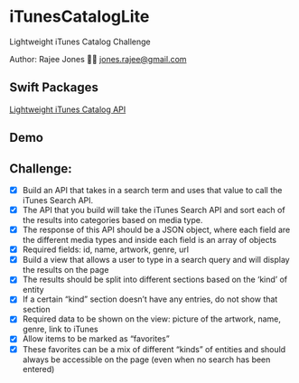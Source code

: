 # iTunesCatalogLite
Lightweight iTunes Catalog Challenge

Author: Rajee Jones 👋🏾
jones.rajee@gmail.com

## Swift Packages
[Lightweight iTunes Catalog API](https://github.com/rajeejones/iTunesCatalogLite-API)

## Demo


## Challenge:
- [x] Build an API that takes in a search term and uses that value to call the iTunes Search API.
- [x] The API that you build will take the iTunes Search API and sort each of the results into categories based on media type.
- [x] The response of this API should be a JSON object, where each field are the different media types and inside each field is an array of objects
- [x] Required fields: id, name, artwork, genre, url
- [x] Build a view that allows a user to type in a search query and will display the results on the page
- [x] The results should be split into different sections based on the ‘kind’ of entity
- [x] If a certain “kind” section doesn’t have any entries, do not show that section
- [x] Required data to be shown on the view: picture of the artwork, name, genre, link to iTunes
- [x] Allow items to be marked as “favorites”
- [x] These favorites can be a mix of different “kinds” of entities and should always be accessible on the page (even when no search has been entered)
